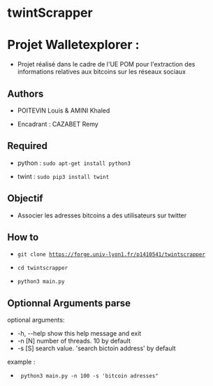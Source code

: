 # twintScrapper

# Projet Walletexplorer : 


* Projet réalisé dans le cadre de l'UE POM pour l'extraction des informations relatives aux bitcoins sur les réseaux sociaux 


## Authors 


* POITEVIN Louis & AMINI Khaled

* Encadrant : CAZABET Remy


## Required 


* python : <code>sudo apt-get install python3</code>

* twint : <code>sudo pip3 install twint</code>


## Objectif


* Associer les adresses bitcoins a des utilisateurs sur twitter


## How to 


* <code>git clone https://forge.univ-lyon1.fr/p1410541/twintscrapper</code>

* <code>cd twintscrapper</code>

* <code>python3 main.py </code>

## Optionnal Arguments parse

optional arguments:
  * -h, --help  show this help message and exit
  * -n [N]      number of threads. 10 by default
  * -s [S]      search value. 'search bictoin address' by default

example : 

* <code> python3 main.py -n 100 -s 'bitcoin adresses" </code>




